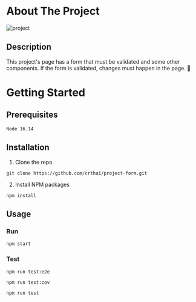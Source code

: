 # About The Project
![project](https://user-images.githubusercontent.com/88345362/228698580-23862200-decb-4394-b1cb-675ee37899c0.png)
## Description
This project's page has a form that must be validated and some other components. If the form is validated, changes must happen in the page. :construction_worker:

# Getting Started
## Prerequisites

```
Node 16.14
```

## Installation
1. Clone the repo

```
git clone https://github.com/crthai/project-form.git

```
2. Install NPM packages

```
npm install

```

## Usage
### Run
```
npm start

```
### Test
```
npm run test:e2e
```
```
npm run test:cov
```
```
npm run test
```
